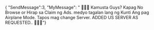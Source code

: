 { "SendMessage":3, "MyMessage": " 💌💌💌 Kamusta Guys? Kapag No Browse or Hirap sa Claim ng Ads. medyo tagalan lang ng Kunti Ang pag Airplane Mode. Tapos mag change Server. ADDED US SERVER AS REQUESTED.. 💌💌💌"}

